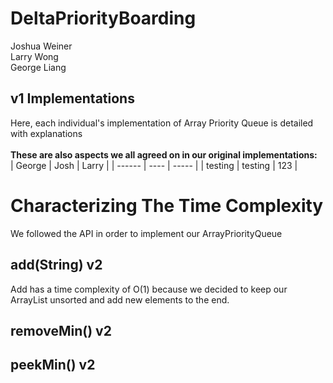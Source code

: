 # DeltaPriorityBoarding
Joshua Weiner
<br>
Larry Wong
<br>
George Liang

## v1 Implementations
Here, each individual's implementation of Array Priority Queue is detailed with explanations
<br><br>
**These are also aspects we all agreed on in our original implementations:**
<br>
| George | Josh | Larry |
| ------ | ---- | ----- |
| testing | testing | 123 |
# Characterizing The Time Complexity
We followed the API in order to implement our ArrayPriorityQueue
## add(String) v2
Add has a time complexity of O(1) because we decided to keep our ArrayList unsorted and add new elements to the end.
## removeMin() v2

## peekMin() v2
